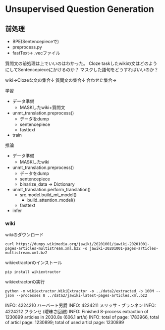 # Unsupervised Question Generation
## 前処理
- BPE(Sentencepieceで)
- preprocess.py
- fastText-> .vecファイル

質問文の前処理は上でいいのはわかった。
Cloze taskしたwikiの文はどのようにしてSentencepieceにかけるのか？
マスクした語句をどうすればいいのか？

wiki->Clozeな文の集合↓
質問文の集合↓
合わせた集合->

学習
- データ準備
    - MASKしたwiki+質問文
- unmt_translation.preprocess()
    - データをdump
    - sentencepiece
    - fasttext
- train

推論
- データ準備
    - MASKしたwiki
- unmt_translation.preprocess()
    - データをdump
    - sentencepiece
    - binarize_data -> Dictionary
- unmt_translation.perform_translation()
    - src.model.build_mt_model()
        - build_attention_model()
    - fasttext
- infer

### wiki
wikiのダウンロード
```
curl https://dumps.wikimedia.org/jawiki/20201001/jawiki-20201001-pages-articles-multistream.xml.bz2 -o jawiki-20201001-pages-articles-multistream.xml.bz2
```

wikiextractorのインストール
```
pip install wikiextractor
```

wikiextractorの実行
```
python -m wikiextractor.WikiExtractor -o ../data2/extracted -b 100M --json --processes 8 ../data2/jawiki-latest-pages-articles.xml.bz2
```
INFO: 4224210   ハーバート男爵
INFO: 4224211   メリッサ・ブランネン
INFO: 4224212   フランセ (曖昧さ回避)
INFO: Finished 8-process extraction of 1230899 articles in 2030.8s (606.1 art/s)
INFO: total of page: 1783966, total of articl page: 1230899; total of used articl page: 1230899
